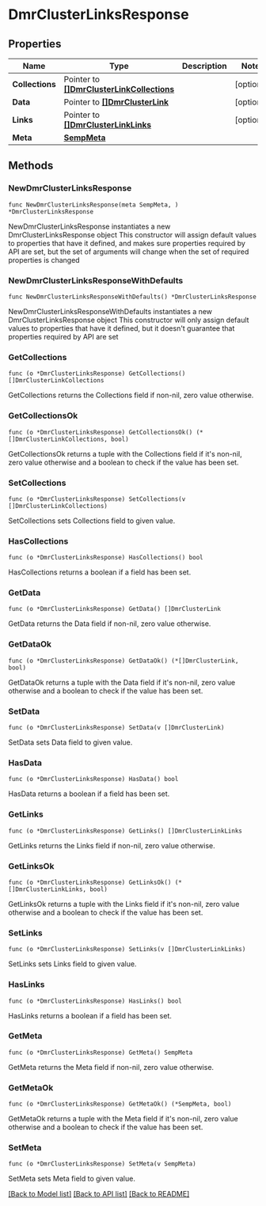 # DmrClusterLinksResponse

## Properties

Name | Type | Description | Notes
------------ | ------------- | ------------- | -------------
**Collections** | Pointer to [**[]DmrClusterLinkCollections**](DmrClusterLinkCollections.md) |  | [optional] 
**Data** | Pointer to [**[]DmrClusterLink**](DmrClusterLink.md) |  | [optional] 
**Links** | Pointer to [**[]DmrClusterLinkLinks**](DmrClusterLinkLinks.md) |  | [optional] 
**Meta** | [**SempMeta**](SempMeta.md) |  | 

## Methods

### NewDmrClusterLinksResponse

`func NewDmrClusterLinksResponse(meta SempMeta, ) *DmrClusterLinksResponse`

NewDmrClusterLinksResponse instantiates a new DmrClusterLinksResponse object
This constructor will assign default values to properties that have it defined,
and makes sure properties required by API are set, but the set of arguments
will change when the set of required properties is changed

### NewDmrClusterLinksResponseWithDefaults

`func NewDmrClusterLinksResponseWithDefaults() *DmrClusterLinksResponse`

NewDmrClusterLinksResponseWithDefaults instantiates a new DmrClusterLinksResponse object
This constructor will only assign default values to properties that have it defined,
but it doesn't guarantee that properties required by API are set

### GetCollections

`func (o *DmrClusterLinksResponse) GetCollections() []DmrClusterLinkCollections`

GetCollections returns the Collections field if non-nil, zero value otherwise.

### GetCollectionsOk

`func (o *DmrClusterLinksResponse) GetCollectionsOk() (*[]DmrClusterLinkCollections, bool)`

GetCollectionsOk returns a tuple with the Collections field if it's non-nil, zero value otherwise
and a boolean to check if the value has been set.

### SetCollections

`func (o *DmrClusterLinksResponse) SetCollections(v []DmrClusterLinkCollections)`

SetCollections sets Collections field to given value.

### HasCollections

`func (o *DmrClusterLinksResponse) HasCollections() bool`

HasCollections returns a boolean if a field has been set.

### GetData

`func (o *DmrClusterLinksResponse) GetData() []DmrClusterLink`

GetData returns the Data field if non-nil, zero value otherwise.

### GetDataOk

`func (o *DmrClusterLinksResponse) GetDataOk() (*[]DmrClusterLink, bool)`

GetDataOk returns a tuple with the Data field if it's non-nil, zero value otherwise
and a boolean to check if the value has been set.

### SetData

`func (o *DmrClusterLinksResponse) SetData(v []DmrClusterLink)`

SetData sets Data field to given value.

### HasData

`func (o *DmrClusterLinksResponse) HasData() bool`

HasData returns a boolean if a field has been set.

### GetLinks

`func (o *DmrClusterLinksResponse) GetLinks() []DmrClusterLinkLinks`

GetLinks returns the Links field if non-nil, zero value otherwise.

### GetLinksOk

`func (o *DmrClusterLinksResponse) GetLinksOk() (*[]DmrClusterLinkLinks, bool)`

GetLinksOk returns a tuple with the Links field if it's non-nil, zero value otherwise
and a boolean to check if the value has been set.

### SetLinks

`func (o *DmrClusterLinksResponse) SetLinks(v []DmrClusterLinkLinks)`

SetLinks sets Links field to given value.

### HasLinks

`func (o *DmrClusterLinksResponse) HasLinks() bool`

HasLinks returns a boolean if a field has been set.

### GetMeta

`func (o *DmrClusterLinksResponse) GetMeta() SempMeta`

GetMeta returns the Meta field if non-nil, zero value otherwise.

### GetMetaOk

`func (o *DmrClusterLinksResponse) GetMetaOk() (*SempMeta, bool)`

GetMetaOk returns a tuple with the Meta field if it's non-nil, zero value otherwise
and a boolean to check if the value has been set.

### SetMeta

`func (o *DmrClusterLinksResponse) SetMeta(v SempMeta)`

SetMeta sets Meta field to given value.



[[Back to Model list]](../README.md#documentation-for-models) [[Back to API list]](../README.md#documentation-for-api-endpoints) [[Back to README]](../README.md)


